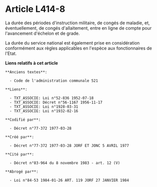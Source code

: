 # Article L414-8

La durée des périodes d'instruction militaire, de congés de maladie, et, éventuellement, de congés d'allaitement, entre en
ligne de compte pour l'avancement d'échelon et de grade.

La durée du service national est également prise en considération conformément aux règles applicables en l'espèce aux
fonctionnaires de l'Etat.

**Liens relatifs à cet article**

	**Anciens textes**:

	  - Code de l'administration communale 521

	**Liens**:

	  - TXT_ASSOCIE: Loi n°52-836 1952-07-18
	  - TXT_ASSOCIE: Décret n°56-1167 1956-11-17
	  - TXT_ASSOCIE: Loi n°1928-03-31
	  - TXT_ASSOCIE: Loi n°1932-02-16

	**Codifié par**:

	  - Décret n°77-372 1977-03-28

	**Créé par**:

	  - Décret n°77-372 1977-03-28 JORF ET JONC 5 AVRIL 1977

	**Cité par**:

	  - Décret n°83-964 du 8 novembre 1983 - art. 12 (V)

	**Abrogé par**:

	  - Loi n°84-53 1984-01-26 ART. 119 JORF 27 JANVIER 1984
